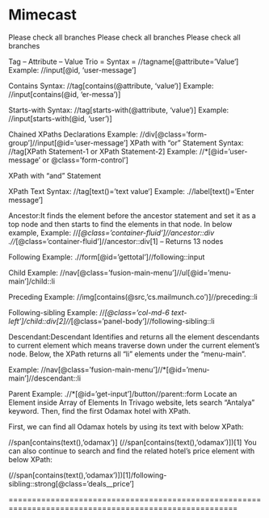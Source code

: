 # Mimecast
Please check all branches 
Please check all branches 
Please check all branches 



Tag – Attribute – Value Trio  =  Syntax = //tagname[@attribute=’Value‘]  Example: //input[@id, ‘user-message’]

Contains       Syntax: //tag[contains(@attribute, ‘value‘)]    Example: //input[contains(@id, ‘er-messa’)]
 
Starts-with   Syntax: //tag[starts-with(@attribute, ‘value‘)]  Example: //input[starts-with(@id, ‘user’)]

Chained XPaths Declarations   Example: //div[@class=’form-group’]//input[@id=’user-message’]
XPath with “or” Statement    Syntax: //tag[XPath Statement-1 or XPath Statement-2]   Example: //*[@id=’user-message’ or @class=’form-control’]

XPath with “and” Statement

XPath Text    Syntax: //tag[text()=’text value‘]    Example: .//label[text()=’Enter message’]

Ancestor:It finds the element before the ancestor statement and set it as a top node and then starts to find the elements in that node. In below example,  Example: //*[@class=’container-fluid’]//ancestor::div     .//*[@class=’container-fluid’]//ancestor::div[1] – Returns 13 nodes

Following   Example: .//form[@id=’gettotal’]//following::input 

Child  Example: //nav[@class=’fusion-main-menu’]//ul[@id=’menu-main’]/child::li

Preceding  Example: //img[contains(@src,’cs.mailmunch.co’)]//preceding::li


Following-sibling    Example: //*[@class=’col-md-6 text-left’]/child::div[2]//*[@class=’panel-body’]//following-sibling::li

Descendant:Descendant
Identifies and returns all the element descendants to current element which means traverse down under the current element’s node. Below, the XPath returns all “li” elements under the “menu-main”.

Example: //nav[@class=’fusion-main-menu’]//*[@id=’menu-main’]//descendant::li


Parent   Example: .//*[@id=’get-input’]/button//parent::form
Locate an Element inside Array of Elements  In Trivago website, lets search “Antalya” keyword. Then, find the first Odamax hotel with XPath.

First, we can find all Odamax hotels by using its text with below XPath:

//span[contains(text(),’odamax’)]
(//span[contains(text(),’odamax’)])[1]
You can also continue to search and find the related hotel’s price element with below XPath:

(//span[contains(text(),’odamax’)])[1]/following-sibling::strong[@class=’deals__price’]

=======================================================================================================

